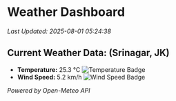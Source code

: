 
# Weather Dashboard

_Last Updated: 2025-08-01 05:24:38_

## Current Weather Data: (Srinagar, JK)
- **Temperature:** 25.3 °C ![Temperature Badge](https://img.shields.io/badge/Temperature-Medium%20Temp-green)
- **Wind Speed:** 5.2 km/h ![Wind Speed Badge](https://img.shields.io/badge/Wind%20Speed-Light%20Wind-blue)

*Powered by Open-Meteo API*
